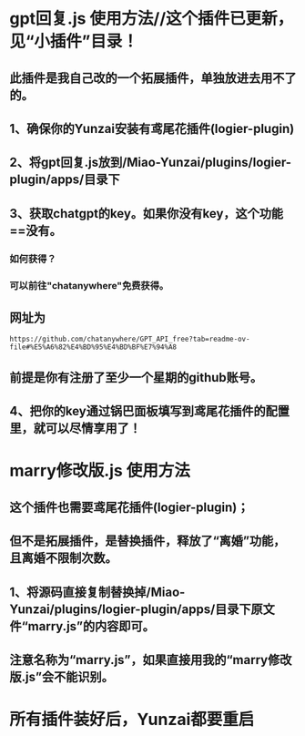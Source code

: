 # gpt回复.js 使用方法//这个插件已更新，见“小插件”目录！
## 此插件是我自己改的一个拓展插件，单独放进去用不了的。
## 1、确保你的Yunzai安装有鸢尾花插件(logier-plugin)
## 2、将gpt回复.js放到/Miao-Yunzai/plugins/logier-plugin/apps/目录下
## 3、获取chatgpt的key。如果你没有key，这个功能==没有。  
### 如何获得？
### 可以前往"chatanywhere"免费获得。
## 网址为
    
    https://github.com/chatanywhere/GPT_API_free?tab=readme-ov-file#%E5%A6%82%E4%BD%95%E4%BD%BF%E7%94%A8
## 前提是你有注册了至少一个星期的github账号。
## 4、把你的key通过锅巴面板填写到鸢尾花插件的配置里，就可以尽情享用了！
# marry修改版.js 使用方法
## 这个插件也需要鸢尾花插件(logier-plugin)；
## 但不是拓展插件，是替换插件，释放了“离婚”功能，且离婚不限制次数。
## 1、将源码直接复制替换掉/Miao-Yunzai/plugins/logier-plugin/apps/目录下原文件“marry.js”的内容即可。
## 注意名称为“marry.js”，如果直接用我的“marry修改版.js”会不能识别。
# 所有插件装好后，Yunzai都要重启
